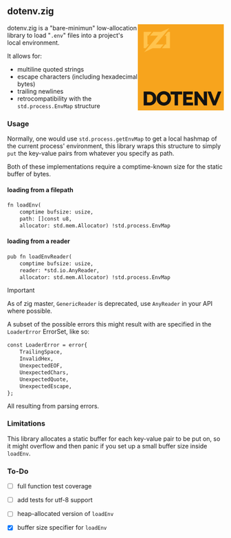 ## dotenv.zig

<img src="./media/logo.svg" alt="dotenv.zig's logo" align="right" width="200" />

dotenv.zig is a "bare-minimun" low-allocation library to load "`.env`" files
into a project's  local environment.

It allows for:

- multiline quoted strings
- escape characters (including hexadecimal bytes)
- trailing newlines
- retrocompatibility with the `std.process.EnvMap` structure

### Usage

Normally, one would use `std.process.getEnvMap` to get a local hashmap of the
current process' environment, this library wraps this structure to simply `put`
the key-value pairs from whatever you specify as path.

Both of these implementations require a comptime-known size for the static
buffer of bytes.

#### loading from a filepath

```zig
fn loadEnv(
    comptime bufsize: usize,
    path: []const u8,
    allocator: std.mem.Allocator) !std.process.EnvMap
```

#### loading from a reader

```zig
pub fn loadEnvReader(
    comptime bufsize: usize,
    reader: *std.io.AnyReader,
    allocator: std.mem.Allocator) !std.process.EnvMap
```

> [!IMPORTANT]
> As of zig master, `GenericReader` is deprecated, use `AnyReader` in your API
> where possible.

A subset of the possible errors this might result with are specified in the
`LoaderError` ErrorSet, like so:

```zig
const LoaderError = error{
    TrailingSpace,
    InvalidHex,
    UnexpectedEOF,
    UnexpectedChars,
    UnexpectedQuote,
    UnexpectedEscape,
};
```

All resulting from parsing errors.

### Limitations

This library allocates a static buffer for each key-value pair to be put on, so it might overflow and then panic if you set up a small buffer size inside `loadEnv`.

### To-Do

- [ ] full function test coverage
- [ ] add tests for utf-8 support
- [ ] heap-allocated version of `loadEnv`
- [X] buffer size specifier for `loadEnv`

